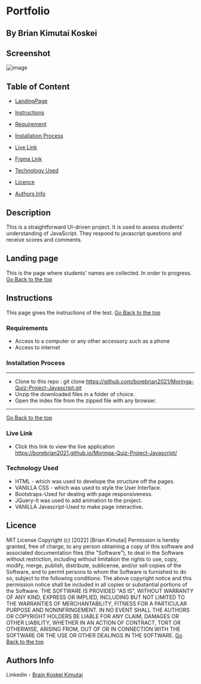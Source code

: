 # Portfolio
## By Brian Kimutai Koskei
## Screenshot
 ![image](./assets/images/landing.png)
 ## Table of Content
 - [LandingPage](#Landing-page)
 - [Instructions](#Instructions)
 - [Requirement](#Requirements)

 - [Installation Process](#installation-Process)
 - [Live Link](#Live-Link)
 - [Figma Link](#Figma-Link)

 - [Technology  Used](#technology-Used)
 - [Licence](#licence)
 - [Authors Info](#Authors-Info)
 ## Description
 <p>This is a straightforward UI-driven project. It is used to assess students' understanding of JavaScript. They respond to javascript questions and receive scores and comments.</p>

## Landing page
This is the page where students' names are collected. In order to progress.
[Go Back to the top](#Screenshot)

## Instructions
This page gives the instructions of the test.
[Go Back to the top](#Screenshot)

 ###  Requirements
 * Access to  a computer or any other accessory such as a phone
 * Access to internet
 
 ### Installation Process
 ****
* Clone to this repo : git clone https://github.com/borebrian2021/Moringa-Quiz-Project-Javascript.git
* Unzip the downloaded files in a folder of choice.
* Open the index file from the zipped file with any browser.
 ****
 [Go Back to the top](#Screenshot)
### Live Link
- Click this link to view the live application https://borebrian2021.github.io/Moringa-Quiz-Project-Javascript/
<!-- ### Figma Link
- Click this link to view the figma design of this project https://www.figma.com/file/MYat56ANGYAA2FQpkcapnx/Untitled?node-id=0%3A1 -->
### Technology  Used
* HTML - which was used to develope the structure off the pages.
* VANILLA CSS - which was used to style the User Interface.
* Bootstraps-Used for dealing with page responsiveness.
* JQuery-It was used to add animation to the project.
* VANILLA Javascript-Used to make page interactive.



## Licence
MIT License
Copyright (c) [2022] [Brian Kimutai]
Permission is hereby granted, free of charge, to any person obtaining a copy
of this software and associated documentation files (the "Software"), to deal
in the Software without restriction, including without limitation the rights
to use, copy, modify, merge, publish, distribute, sublicense, and/or sell
copies of the Software, and to permit persons to whom the Software is
furnished to do so, subject to the following conditions:
The above copyright notice and this permission notice shall be included in all
copies or substantial portions of the Software.
THE SOFTWARE IS PROVIDED "AS IS", WITHOUT WARRANTY OF ANY KIND, EXPRESS OR
IMPLIED, INCLUDING BUT NOT LIMITED TO THE WARRANTIES OF MERCHANTABILITY,
FITNESS FOR A PARTICULAR PURPOSE AND NONINFRINGEMENT. IN NO EVENT SHALL THE
AUTHORS OR COPYRIGHT HOLDERS BE LIABLE FOR ANY CLAIM, DAMAGES OR OTHER
LIABILITY, WHETHER IN AN ACTION OF CONTRACT, TORT OR OTHERWISE, ARISING FROM,
OUT OF OR IN CONNECTION WITH THE SOFTWARE OR THE USE OR OTHER DEALINGS IN THE
SOFTWARE.
[Go Back to the top](#Screenshot)
## Authors Info
Linkedin - [Brain Koskei Kimutai](https://www.linkedin.com/in/bore-brian-5655b814b/)